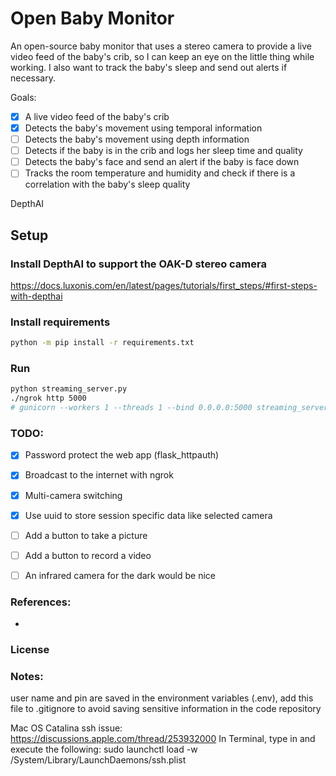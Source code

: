 # Open Baby Monitor

An open-source baby monitor that uses a stereo camera to provide a live video feed of the baby's crib, so I can keep an eye on the little thing while working. I also want to track the baby's sleep and send out alerts if necessary.

Goals:
 - [x] A live video feed of the baby's crib
 - [x] Detects the baby's movement using temporal information
 - [ ] Detects the baby's movement using depth information
 - [ ] Detects if the baby is in the crib and logs her sleep time and quality
 - [ ] Detects the baby's face and send an alert if the baby is face down
 - [ ] Tracks the room temperature and humidity and check if there is a correlation with the baby's sleep quality

DepthAI


## Setup

### Install DepthAI to support the OAK-D stereo camera
https://docs.luxonis.com/en/latest/pages/tutorials/first_steps/#first-steps-with-depthai

### Install requirements
```bash
python -m pip install -r requirements.txt
```

### Run

```bash
python streaming_server.py
./ngrok http 5000
# gunicorn --workers 1 --threads 1 --bind 0.0.0.0:5000 streaming_server:app
```

### TODO:
 - [x] Password protect the web app (flask_httpauth)
 - [x] Broadcast to the internet with ngrok
 - [x] Multi-camera switching
 - [x] Use uuid to store session specific data like selected camera
 - [ ] Add a button to take a picture
 - [ ] Add a button to record a video
 - [ ] An infrared camera for the dark would be nice


### References:
 -

### License


### Notes:

user name and pin are saved in the environment variables (.env), add this file to .gitignore to avoid saving sensitive information in the code repository



Mac OS Catalina ssh issue: https://discussions.apple.com/thread/253932000
In Terminal, type in and execute the following:
sudo launchctl load -w /System/Library/LaunchDaemons/ssh.plist

